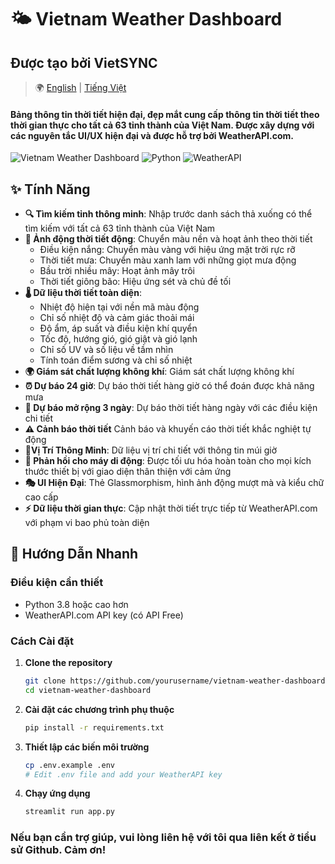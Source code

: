 # 🌤️ Vietnam Weather Dashboard
## Được tạo bởi VietSYNC
> 🌍 [English](README.md) | [Tiếng Việt](README.vie.md)
#### Bảng thông tin thời tiết hiện đại, đẹp mắt cung cấp thông tin thời tiết theo thời gian thực cho tất cả 63 tỉnh thành của Việt Nam. Được xây dựng với các nguyên tắc UI/UX hiện đại và được hỗ trợ bởi WeatherAPI.com.

![Vietnam Weather Dashboard](https://img.shields.io/badge/Streamlit-FF4B4B?style=for-the-badge&logo=streamlit&logoColor=white)
![Python](https://img.shields.io/badge/Python-3776AB?style=for-the-badge&logo=python&logoColor=white)
![WeatherAPI](https://img.shields.io/badge/WeatherAPI-00A8CC?style=for-the-badge&logo=weather&logoColor=white)

## ✨ Tính Năng

- **🔍 Tìm kiếm tỉnh thông minh**: Nhập trước danh sách thả xuống có thể tìm kiếm với tất cả 63 tỉnh thành của Việt Nam
- **🎨 Ảnh động thời tiết động**: Chuyển màu nền và hoạt ảnh theo thời tiết
  - Điều kiện nắng: Chuyển màu vàng với hiệu ứng mặt trời rực rỡ
  - Thời tiết mưa: Chuyển màu xanh lam với những giọt mưa động
  - Bầu trời nhiều mây: Hoạt ảnh mây trôi
  - Thời tiết giông bão: Hiệu ứng sét và chủ đề tối
- **🌡️ Dữ liệu thời tiết toàn diện**: 
  - Nhiệt độ hiện tại với nền mã màu động
  - Chỉ số nhiệt độ và cảm giác thoải mái
  - Độ ẩm, áp suất và điều kiện khí quyển
  - Tốc độ, hướng gió, gió giật và gió lạnh
  - Chỉ số UV và số liệu về tầm nhìn
  - Tính toán điểm sương và chỉ số nhiệt
- **🌍 Giám sát chất lượng không khí**: Giám sát chất lượng không khí
- **⏰ Dự báo 24 giờ**: Dự báo thời tiết hàng giờ có thể đoán được khả năng mưa
- **📅 Dự báo mở rộng 3 ngày**: Dự báo thời tiết hàng ngày với các điều kiện chi tiết
- **⚠️ Cảnh báo thời tiết**
Cảnh báo và khuyến cáo thời tiết khắc nghiệt tự động
- **📍Vị Trí Thông Minh**: Dữ liệu vị trí chi tiết với thông tin múi giờ
- **📱 Phản hồi cho máy di động**: Được tối ưu hóa hoàn toàn cho mọi kích thước thiết bị với giao diện thân thiện với cảm ứng
- **🎭 UI Hiện Đại**: Thẻ Glassmorphism, hình ảnh động mượt mà và kiểu chữ cao cấp
- **⚡ Dữ liệu thời gian thực**: Cập nhật thời tiết trực tiếp từ WeatherAPI.com với phạm vi bao phủ toàn diện
## 🚀 Hướng Dẫn Nhanh

### Điều kiện cần thiết

- Python 3.8 hoặc cao hơn
- WeatherAPI.com API key (có API Free)

### Cách Cài đặt

1. **Clone the repository**
   ```bash
   git clone https://github.com/yourusername/vietnam-weather-dashboard.git
   cd vietnam-weather-dashboard
   ```

2. **Cài đặt các chương trình phụ thuộc**
   ```bash
   pip install -r requirements.txt
   ```

3. **Thiết lập các biến môi trường**
   ```bash
   cp .env.example .env
   # Edit .env file and add your WeatherAPI key
   ```

4. **Chạy ứng dụng**
   ```bash
   streamlit run app.py

### Nếu bạn cần trợ giúp, vui lòng liên hệ với tôi qua liên kết ở tiểu sử Github. Cảm ơn!

